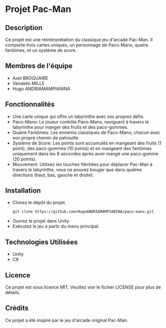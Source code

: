 ﻿# Projet Pac-Man

## Description
Ce projet est une réinterprétation du classique jeu d'arcade Pac-Man. Il comporte trois cartes uniques, un personnage de Paco-Mano, quatre fantômes, et un système de score.

## Membres de l'équipe
- Axel BROQUAIRE
- Vendelin MILLE
- Hugo ANDRIAMAMPIANINA

## Fonctionnalités
- Une carte unique qui offre un labyrinthe avec ses propres défis.  
- Paco-Mano: Le joueur contrôle Paco-Mano, naviguant à travers le labyrinthe pour manger des fruits et des paco-gommes.  
- Quatre Fantômes: Les ennemis classiques de Paco-Mano, chacun avec son propre chemin de patrouille.  
- Système de Score: Les points sont accumulés en mangeant des fruits (1 point), des paco-gommes (10 points) et en mangeant des fantômes uniquement dans les 8 secondes après avoir mangé une paco-gomme (20 points).  
- Mouvement: Utilisez les touches fléchées pour déplacer Pac-Man à travers le labyrinthe, vous ne pouvez bouger que dans quatres directions (haut, bas, gauche et droite).

## Installation
- Clonez le dépôt du projet.
    ```
    git clone https://github.com/HugoANDRIAMAMPIANINA/paco-mano.git
    ```
- Ouvrez le projet dans Unity.  
- Exécutez le jeu à partir du menu principal.

## Technologies Utilisées
- Unity
- C#

## Licence
Ce projet est sous licence MIT. Veuillez voir le fichier LICENSE pour plus de détails.

## Crédits
Ce projet a été inspiré par le jeu d'arcade original Pac-Man.